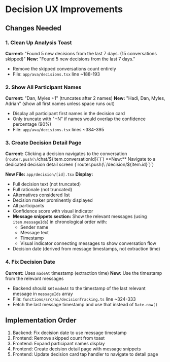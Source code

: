 # Decision UX Improvements

## Changes Needed

### 1. Clean Up Analysis Toast
**Current:** "Found 5 new decisions from the last 7 days. (15 conversations skipped)"
**New:** "Found 5 new decisions from the last 7 days."
- Remove the skipped conversations count entirely
- File: `app/ava/decisions.tsx` line ~188-193

### 2. Show All Participant Names
**Current:** "Dan, Myles +1" (truncates after 2 names)
**New:** "Hadi, Dan, Myles, Adrian" (show all first names unless space runs out)
- Display all participant first names in the decision card
- Only truncate with "+N" if names would overlap the confidence percentage (90%)
- File: `app/ava/decisions.tsx` lines ~384-395

### 3. Create Decision Detail Page
**Current:** Clicking a decision navigates to the conversation (`router.push(\`/chat/${item.conversationId}\`)`)
**New:** Navigate to a dedicated decision detail screen (`router.push(\`/decision/${item.id}\`)`)

**New File:** `app/decision/[id].tsx`
**Display:**
- Full decision text (not truncated)
- Full rationale (not truncated)
- Alternatives considered list
- Decision maker prominently displayed
- All participants
- Confidence score with visual indicator
- **Message snippets section:** Show the relevant messages (using `item.messageIds`) in chronological order with:
  - Sender name
  - Message text
  - Timestamp
  - Visual indicator connecting messages to show conversation flow
- Decision date (derived from message timestamps, not extraction time)

### 4. Fix Decision Date
**Current:** Uses `madeAt` timestamp (extraction time)
**New:** Use the timestamp from the relevant messages
- Backend should set `madeAt` to the timestamp of the last relevant message in `messageIds` array
- File: `functions/src/ai/decisionTracking.ts` line ~324-333
- Fetch the last message timestamp and use that instead of `Date.now()`

## Implementation Order
1. Backend: Fix decision date to use message timestamp
2. Frontend: Remove skipped count from toast
3. Frontend: Expand participant names display
4. Frontend: Create decision detail page with message snippets
5. Frontend: Update decision card tap handler to navigate to detail page

